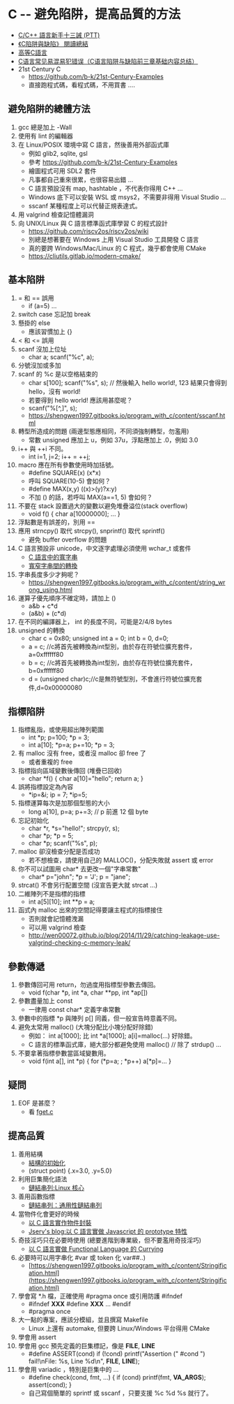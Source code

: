# C -- 避免陷阱，提高品質的方法

* [C/C++ 語言新手十三誡 (PTT)](https://www.ptt.cc/bbs/C_and_CPP/M.1465304337.A.9F2.html)
* [《C陷阱與缺陷》 閱讀總結](https://codertw.com/%E7%A8%8B%E5%BC%8F%E8%AA%9E%E8%A8%80/429214/)
* [高等C語言](https://shengwen1997.gitbooks.io/program_with_c/content/index.html)
* [C语言常见易混易犯错误（C语言陷阱与缺陷前三章基础内容总结）](https://zhuanlan.zhihu.com/p/168784500)
* 21st Century C
    * https://github.com/b-k/21st-Century-Examples
    * 直接跑程式碼，看程式碼，不用買書 ....

## 避免陷阱的總體方法

1. gcc 總是加上 -Wall
2. 使用有 lint 的編輯器
3. 在 Linux/POSIX 環境中寫 C 語言，然後善用外部函式庫
    * 例如 glib2, sqlite, gsl
    * 參考 https://github.com/b-k/21st-Century-Examples
    * 繪圖程式可用 SDL2 套件
    * 凡事都自己重來很累，也很容易出錯 ...
    * C 語言預設沒有 map, hashtable ，不代表你得用 C++ ...
    * Windows 底下可以安裝 WSL 或 msys2，不需要非得用 Visual Studio ... 
    * sscanf 某種程度上可以代替正規表達式。
4. 用 valgrind 檢查記憶體漏洞
5. 向 UNIX/Linux 與 C 語言標準函式庫學習 C 的程式設計
    * https://github.com/riscv2os/riscv2os/wiki
    * 別總是想著要在 Windows 上用 Visual Studio 工具開發 C 語言
    * 真的要跨 Windows/Mac/Linux 的 C 程式，幾乎都會使用 CMake
    * https://cliutils.gitlab.io/modern-cmake/

## 基本陷阱

1. = 和 == 誤用
    * if (a=5) ...
2. switch case 忘記加 break
3. 懸掛的 else
    * 應該習慣加上 {}
4. < 和 <= 誤用
5. scanf 沒加上位址
    * char a; scanf("%c", a);
6. 分號沒加或多加
7. scanf 的 %c 是以空格結束的
    * char s[100]; scanf("%s", s); // 然後輸入 hello world!, 123 結果只會得到 hello，沒有 world!
    * 若要得到 hello world! 應該用甚麼呢？
    * scanf("%[^,]", s);
    * https://shengwen1997.gitbooks.io/program_with_c/content/sscanf.html
8. 轉型所造成的問題 (兩邊型態應相同，不同須強制轉型，勿濫用)
    * 常數 unsigned 應加上 u，例如 37u，浮點應加上 .0，例如 3.0
9. i++ 與 ++i 不同。
    * int i=1, j=2; i++ = ++j;
10. macro 應在所有參數使用時加括號。
    * #define SQUARE(x) (x*x)
    * 呼叫 SQUARE(10-5) 會如何？
    * #define MAX(x,y) ((x)>(y)?x:y)
    * 不加 () 的話，若呼叫 MAX(a==1, 5) 會如何？
11. 不要在 stack 設置過大的變數以避免堆疊溢位(stack overflow)
    * void f() { char a[10000000]; ... }
12. 浮點數是有誤差的，別用 == 
13. 應用 strncpy() 取代 strcpy(), snprintf() 取代 sprintf()
    * 避免 buffer overflow 的問題
14. C 語言預設非 unicode，中文逐字處理必須使用 wchar_t 或套件
    * [C 語言中的寬字串](https://shengwen1997.gitbooks.io/program_with_c/content/wide_string.html)
    * [寬窄字串間的轉換](https://shengwen1997.gitbooks.io/program_with_c/content/wide_narrow_transform.html)
15. 字串長度多少才夠呢？
    * https://shengwen1997.gitbooks.io/program_with_c/content/string_wrong_using.html
16. 運算子優先順序不確定時，請加上 ()
    * a&b + c*d
    * (a&b) + (c*d)
17. 在不同的編譯器上， int 的長度不同，可能是2/4/8 bytes
18. unsigned 的轉換
    * char c = 0x80; unsigned int a = 0; int b = 0, d=0; 
    * a = c; //c將首先被轉換為int型別，由於存在符號位擴充套件，a=0xffffff80
    * b = c; //c將首先被轉換為int型別，由於存在符號位擴充套件，b=0xffffff80
    * d = (unsigned char)c;//c是無符號型別，不會進行符號位擴充套件,d=0x00000080

## 指標陷阱

1. 指標亂指，或使用超出陣列範圍
    * int *p; p=100; *p = 3;
    * int a[10]; *p=a; p+=10; *p = 3;
2. 有 malloc 沒有 free，或者沒 malloc 卻 free 了
    * 或者重複的 free 
3. 指標指向區域變數後傳回 (堆疊已回收)
    * char *f() { char a[10]="hello"; return a; }
4. 誤將指標設定為內容
    * *ip=&i; ip = 7; *ip=5;
5. 指標運算每次是加那個型態的大小
    * long a[10], p=a; p+=3; // p 前進 12 個 byte 
6. 忘記初始化
    * char *r, *s="hello!"; strcpy(r, s);
    * char *p; *p = 5;
    * char *p; scanf("%s", p);
7. malloc 卻沒檢查分配是否成功
    * 若不想檢查，請使用自己的 MALLOC()，分配失敗就 assert 或 error
8. 你不可以試圖用 char* 去更改一個"字串常數"
    * char* p="john"; *p = 'J'; p = "jane";
9. strcat() 不會另行配置空間 (沒宣告更大就 strcat ...)
10. 二維陣列不是指標的指標
    * int a[5][10]; int **p = a;
11. 函式內 malloc 出來的空間記得要讓主程式的指標接住
    * 否則就會記憶體洩漏
    * 可以用 valgrind 檢查
    * http://wen00072.github.io/blog/2014/11/29/catching-leakage-use-valgrind-checking-c-memory-leak/

## 參數傳遞

1. 參數傳回可用 return，勿過度用指標型參數去傳回。
    * void f(char *p, int *a, char **pp, int *ap[])
2. 參數盡量加上 const
    * 一律用 const char* 定義字串常數
3. 參數中的指標 *p 與陣列 p[] 同義，但一般宣告時意義不同。
4. 避免太常用 malloc() (大塊分配比小塊分配好除錯)
    * 例如： int a[1000]; 比 int *a[1000]; a[i]=malloc(...) 好除錯。
    * C 語言的標準函式庫，絕大部分都避免使用 malloc() // 除了 strdup() ...
5. 不要拿著指標參數當區域變數用。
    * void f(int a[], int *p) { for (*p=a; ; *p++) a[*p]=... }

## 疑問

1. EOF 是甚麼？ 
    * 看 [fget.c](./std/fget.c)

## 提高品質

1. 善用結構
    * [結構的初始化](https://shengwen1997.gitbooks.io/program_with_c/content/struct_init.html)
    * (struct point) {.x=3.0, .y=5.0}
2. 利用巨集簡化語法
    * [鏈結串列:Linux 核心](https://shengwen1997.gitbooks.io/program_with_c/content/linking_list_external_object.html)
3. 善用函數指標
    * [鏈結串列：通用性鏈結串列](https://shengwen1997.gitbooks.io/program_with_c/content/linking_list_with_object.html)
4. 當物件化會更好的時候
    * [以 C 語言實作物件封裝](https://shengwen1997.gitbooks.io/program_with_c/content/encapsulation.html)
    * [Jserv's blog:以 C 語言實做 Javascript 的 prototype 特性](http://blog.linux.org.tw/~jserv/archives/002057.html)
5. 奇技淫巧只在必要時使用 (總要進階到專業級，但不要濫用奇技淫巧)
    * [以 C 語言實做 Functional Language 的 Currying](http://blog.linux.org.tw/~jserv/archives/002029.html)
6. 必要時可以用字串化 #var 或 token 化 var##..)
    * [https://shengwen1997.gitbooks.io/program_with_c/content/Stringification.html](https://shengwen1997.gitbooks.io/program_with_c/content/Stringification.html)
7. 學會寫 *.h 檔，正確使用 #pragma once 或引用防護 #ifndef
    * #ifndef __XXX__ #define __XXX__ ... #endif
    * #pragma once
8. 大一點的專案，應該分模組，並且撰寫 Makefile
    * Linux 上還有 automake, 但要跨 Linux/Windows 平台得用 CMake
9. 學會用 assert 
10. 學會用 gcc 預先定義的巨集標記，像是 __FILE__, __LINE__
    * #define ASSERT(cond) if (!cond) printf("Assertion (" #cond ") fail!\nFile: %s, Line %d\n", __FILE__, __LINE__);
11. 學會用 variadic ，特別是巨集中的 ...
    * #define check(cond, fmt, ...) { if (cond) printf(fmt, __VA_ARGS__); assert(cond); }
    * 自己寫個簡單的 sprintf 或 sscanf ，只要支援 %c %d %s 就行了。
